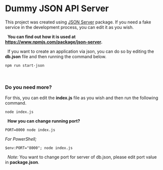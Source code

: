 # Dummy JSON API Server
This project was created using [JSON Server](https://www.npmjs.com/package/json-server]) package. If you need a fake service in the development process, you can edit it as you wish.

&nbsp;
**You can find out how it is used at https://www.npmjs.com/package/json-server.**

&nbsp;
If you want to create an application via json, you can do so by editing the **db.json** file and then running the command below.
```
npm run start-json
```
&nbsp;
### Do you need more?


For this, you can edit the **index.js** file as you wish and then run the following command.

```
node index.js
```
&nbsp;
**How you can change running port?**

```
PORT=8000 node index.js
```

*For PowerShell;*
```
$env:PORT="8000"; node index.js
```
&nbsp;
*Note:* You want to change port for server of db.json, please edit port value in **package.json**.